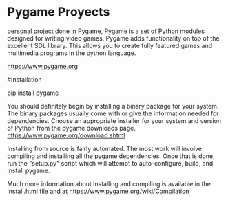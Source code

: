
# Pygame Proyects

personal project done in Pygame, Pygame is a set of Python modules designed for writing video games. Pygame adds functionality on top of the excellent SDL library. This allows you to create fully featured games and multimedia programs in the python language.


https://www.pygame.org


#Installation

pip install pygame

You should definitely begin by installing a binary package for your system. The binary packages usually come with or give the information needed for dependencies. Choose an appropriate installer for your system and version of Python from the pygame downloads page. https://www.pygame.org/download.shtml

Installing from source is fairly automated. The most work will involve compiling and installing all the pygame dependencies. Once that is done, run the "setup.py" script which will attempt to auto-configure, build, and install pygame.

Much more information about installing and compiling is available in the install.html file and at https://www.pygame.org/wiki/Compilation
